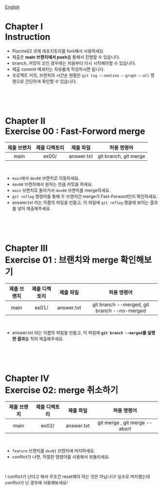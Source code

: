 [English](README.md)
# Chapter Ⅰ<br>Instruction

- Piscine02 과제 레포지토리를 fork해서 사용하세요
- 제출은 **main 브랜치에서 push**를 통해서 진행할 수 있습니다.
- branch, 커밋이 꼬인 경우에는 처음부터 다시 시작해야할 수 있습니다.
- 제출 commit 메세지는 자유롭게 작성하시면 됩니다.
- 프로젝트 커밋, 브랜치의 시간순 현황은 `git log —-oneline —-graph —-all` 명령으로 간단하게 확인할 수 있습니다.



<br>
<br>
<br>
    
# Chapter Ⅱ<br>Exercise 00 : Fast-Forword merge

| 제출 브랜치 | 제출 디렉토리 | 제출 파일 | 허용 명령어 |
|:--:|:--:|:--:|:--:|
| main | ex00/ | answer.txt | git branch, git merge |

<br>

- `main`에서 `dev00` 브랜치로 이동하세요.
- `dev00` 브랜치에서 원하는 만큼 커밋을 하세요.
- `main` 브랜치로 돌아가서 `dev00` 브랜치를 merge하세요.
- `git reflog` 명령어를 통해 두 브랜치간 merge가 Fast-Forword인지 확인하세요.
- answer.txt 라는 이름의 파일을 만들고, 이 파일에 `git reflog` 했을때 보이는 결과를 넣어 제출해주세요.

<br>
<br>
<br>

# Chapter Ⅲ<br>Exercise 01 : 브랜치와 merge 확인해보기

| 제출 브랜치 | 제출 디렉토리 | 제출 파일 | 허용 명령어 |
|:--:|:--:|:--:|:--:|
| main | ex01/ | answer.txt | git branch --merged, git branch --no-merged|

<br>

- answer.txt 라는 이름의 파일을 만들고, 이 파일에 **`git branch --merged`를 실행한 결과**를 적어 제출해주세요.

<br>
<br>
<br>


# Chapter Ⅳ<br>Exercise 02: merge 취소하기

| 제출 브랜치 | 제출 디렉토리 | 제출 파일 | 허용 명령어 |
|:--:|:--:|:--:|:--:|
| main | ex02/ | answer.txt | git merge , git merge --abort|

<br>

- `feature` 브랜치를 `dev01` 브랜치에 머지하세요.
- conflict가 나면, 적절한 명령어를 사용해서 되돌리세요.

<br>

! conflict가 난다고 해서 무조건 reset해야 하는 것은 아닙니다! 실수로 머지했는데 conflict가 난 경우에 사용해보세요!
